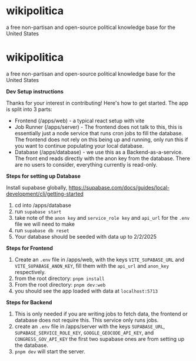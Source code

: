 # wikipolitica

a free non-partisan and open-source political knowledge base for the United States

# wikipolitica

a free non-partisan and open-source political knowledge base for the United States

**Dev Setup instructions**

Thanks for your interest in contributing! Here's how to get started.
The app is split into 3 parts:

- Frontend (/apps/web) - a typical react setup with vite
- Job Runner (/apps/server) - The frontend does not talk to this, this is essentially just a node service that runs cron jobs to fill the database. The frontend does not rely on this being up and running, only run this if you want to continue populating your local database.
- Database (/apps/database) - we use this as a Backend-as-a-service. The front end reads directly with the anon key from the database. There are no users to consider, everything currently is read-only.

**Steps for setting up Database**

Install supabase globally, https://supabase.com/docs/guides/local-development/cli/getting-started

1. cd into /apps/database
2. run `supabase start`
3. take note of the `anon key` and `service_role key` and `api_url` for the `.env` file we will need to make
4. run `supabase db reset`
5. Your database should be seeded with data up to 2/2/2025

**Steps for Frontend**

1. Create an `.env` file in /apps/web, with the keys `VITE_SUPABASE_URL` and `VITE_SUPABASE_ANON_KEY`, fill them with the `api_url` and `anon_key` respectively.
2. from the root directory: `pnpm install`
3. From the root directory: `pnpm dev:web`
4. you should see the app loaded with data at `localhost:5713`

**Steps for Backend**

1. This is only needed if you are writing jobs to fetch data, the frontend or database does not require this. This service only runs jobs.
2. create an `.env` file in /apps/server with the keys `SUPABASE_URL`, `SUPABASE_SERVICE_ROLE_KEY`, `GOOGLE_GEOCODE_API_KEY`, and `CONGRESS_GOV_API_KEY` the first two supabase ones are from setting up the database.
3. `pnpm dev` will start the server.
